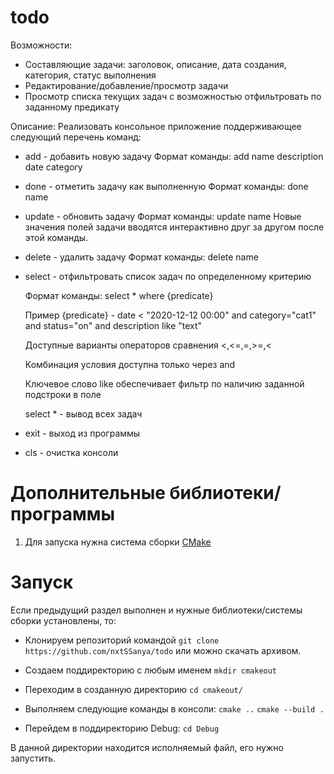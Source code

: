 # todo
Возможности:
- Составляющие задачи: заголовок, описание, дата создания, категория, статус выполнения
- Редактирование/добавление/просмотр задачи
- Просмотр списка текущих задач с возможностью отфильтровать по заданному предикату

Описание:
Реализовать консольное приложение поддерживающее следующий перечень команд:
- add - добавить новую задачу
  Формат команды: add name description date category
- done - отметить задачу как выполненную
   Формат команды: done name
- update - обновить задачу
  Формат команды: update name
  Новые значения полей задачи вводятся интерактивно друг за другом после этой команды.
- delete - удалить задачу
  Формат команды: delete name
- select - отфильтровать список задач по определенному критерию

  Формат команды: select * where {predicate}
  
  Пример {predicate} - date < "2020-12-12 00:00" and category="cat1" and status="on" and description like "text"
  
  Доступные варианты операторов сравнения <,<=,=,>=,<
  
  Комбинация условия доступна только через and
  
  Ключевое слово like обеспечивает фильтр по наличию заданной подстроки в поле
  
  select * - вывод вcех задач
- exit - выход из программы
- cls - очистка консоли
  
# Дополнительные библиотеки/программы
1. Для запуска нужна система сборки [CMake](https://cmake.org/download/)
# Запуск
Если предыдущий раздел выполнен и нужные библиотеки/системы сборки установлены, то:
- Клонируем репозиторий командой `git clone https://github.com/nxtSSanya/todo` или можно скачать архивом.
- Создаем поддиректорию с любым именем 
`mkdir cmakeout`
- Переходим в созданную директорию 
`cd cmakeout/`
- Выполняем следующие команды в консоли:
`cmake ..`
`cmake --build .`

- Перейдем в поддиректорию Debug:
`cd Debug`

В данной директории находится исполняемый файл, его нужно запустить.
